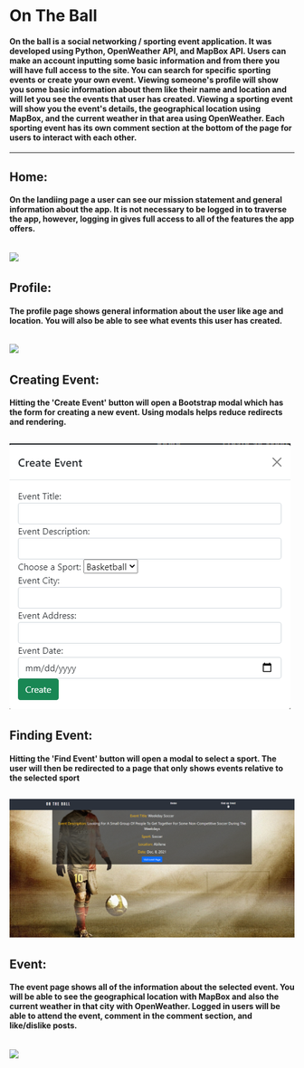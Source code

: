# On The Ball

#### On the ball is a social networking / sporting event application. It was developed using Python, OpenWeather API, and MapBox API. Users can make an account inputting some basic information and from there you will have full access to the site. You can search for specific sporting events or create your own event. Viewing someone's profile will show you some basic information about them like their name and location and will let you see the events that user has created. Viewing a sporting event will show you the event's details, the geographical location using MapBox, and the current weather in that area using OpenWeather. Each sporting event has its own comment section at the bottom of the page for users to interact with each other.  
---
## Home:  
#### On the landiing page a user can see our mission statement and general information about the app. It is not necessary to be logged in to traverse the app, however, logging in gives full access to all of the features the app offers.  
![](https://github.com/vargob27/OnTheBall/blob/main/screenshots/home.gif?raw=true)
---
## Profile:  
#### The profile page shows general information about the user like age and location. You will also be able to see what events this user has created.  
![](https://github.com/vargob27/OnTheBall/blob/main/screenshots/profile.gif?raw=true)
---
## Creating Event:  
#### Hitting the 'Create Event' button will open a Bootstrap modal which has the form for creating a new event. Using modals helps reduce redirects and rendering.  
![Alt text](/screenshots/createEvent.png?raw=true "Optional Title")  
---
## Finding Event:  
#### Hitting the 'Find Event' button will open a modal to select a sport. The user will then be redirected to a page that only shows events relative to the selected sport  
![Alt text](/screenshots/findEvent.png?raw=true "Optional Title")
---
## Event:  
#### The event page shows all of the information about the selected event. You will be able to see the geographical location with MapBox and also the current weather in that city with OpenWeather. Logged in users will be able to attend the event, comment in the comment section, and like/dislike posts.  
![](https://github.com/vargob27/OnTheBall/blob/main/screenshots/event.gif?raw=true)
---
